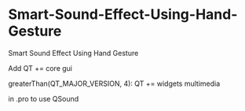 # Smart-Sound-Effect-Using-Hand-Gesture
Smart Sound Effect Using Hand Gesture


Add
QT       += core gui

greaterThan(QT_MAJOR_VERSION, 4): QT += widgets multimedia

in .pro to use QSound
